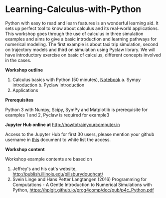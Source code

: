 # Learning-Calculus-with-Python


Python with easy to read and learn features is an wonderful learning aid. It sets up perfect tool to know about calculus and its real-world applications. This workshop goes through the use of calculus in three simulation examples and aims to give a basic introduction and learning pathways for numerical modeling.  The first example is about taxi trip simulation, second on trajectory models and third on simulation using Pyclaw library. We will have introductory exercise on basic of calculus, different concepts involved in the cases. 

**Workshop outline**

1. Calculus basics with Python (50 minutes), [Notebook](https://github.com/nishadhka/Learning-Calculus-with-Python/blob/master/introduction/Calculus-Differentiation-Integration.ipynb)
   a. Sympy introduction 
   b. Pyclaw introduction
2. Applications

**Prerequisites**

Python 3 with Numpy, Scipy, SymPy and Matplotlib is prerequisite for examples 1 and 2, Pyclaw is required for example3

**Jupyter Hub online at**
http://howtotrainyourcomputer.in
 
Access to the Jupyter Hub for first 30 users, please mention your github username in [this](https://docs.google.com/document/d/1cvXCpSMA1ItG7ZENaW_JccAQZEB2ZqciL3qYkF7dlTg/edit?usp=sharing) document to white list the access.

**Workshop content**

Workshop example contents are based on 

1. Jeffrey's and his cat's website, http://publish.illinois.edu/pillsburydoughcat/
2. Svein Linge and Hans Petter Langtangen (2016) Programming for Computations - A Gentle Introduction to Numerical Simulations with Python, https://hplgit.github.io/prog4comp/doc/pub/p4c_Python.pdf

